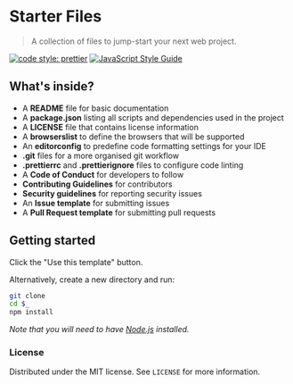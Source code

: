 # Starter Files

> A collection of files to jump-start your next web project.

[![code style: prettier](https://img.shields.io/badge/code_style-prettier-ff69b4.svg?style=flat-square)](https://github.com/prettier/prettier)
[![JavaScript Style Guide](https://img.shields.io/badge/code_style-standard-brightgreen.svg)](https://standardjs.com)

## What's inside?

- A **README** file for basic documentation
- A **package.json** listing all scripts and dependencies used in the project
- A **LICENSE** file that contains license information
- A **browserslist** to define the browsers that will be supported
- An **editorconfig** to predefine code formatting settings for your IDE
- **.git** files for a more organised git workflow
- **.prettierrc** and **.prettierignore** files to configure code linting
- A **Code of Conduct** for developers to follow
- **Contributing Guidelines** for contributors
- **Security guidelines** for reporting security issues
- An **Issue template** for submitting issues
- A **Pull Request template** for submitting pull requests


## Getting started

Click the "Use this template" button.

Alternatively, create a new directory and run:


```sh
git clone
cd $_
npm install
```

*Note that you will need to have [Node.js](https://nodejs.org/) installed.*



### License

Distributed under the MIT license. See ``LICENSE`` for more information.
